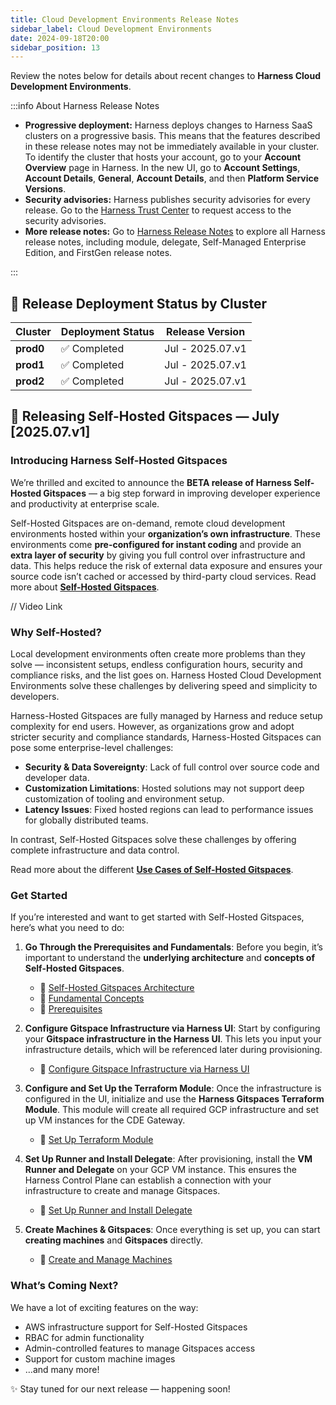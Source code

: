 ```yaml
---
title: Cloud Development Environments Release Notes
sidebar_label: Cloud Development Environments
date: 2024-09-18T20:00
sidebar_position: 13
---
```


<DocsButton icon = "fa-solid fa-square-rss" text="Subscribe via RSS" link="https://developer.harness.io/release-notes/cloud-developer-environment/rss.xml" />

Review the notes below for details about recent changes to **Harness Cloud Development Environments**.


:::info About Harness Release Notes

- **Progressive deployment:** Harness deploys changes to Harness SaaS clusters on a progressive basis. This means that the features described in these release notes may not be immediately available in your cluster. To identify the cluster that hosts your account, go to your **Account Overview** page in Harness. In the new UI, go to **Account Settings**, **Account Details**, **General**, **Account Details**, and then **Platform Service Versions**.
- **Security advisories:** Harness publishes security advisories for every release. Go to the [Harness Trust Center](https://trust.harness.io/?itemUid=c41ff7d5-98e7-4d79-9594-fd8ef93a2838&source=documents_card) to request access to the security advisories.
- **More release notes:** Go to [Harness Release Notes](/release-notes) to explore all Harness release notes, including module, delegate, Self-Managed Enterprise Edition, and FirstGen release notes.

:::

## 📌 Release Deployment Status by Cluster

| **Cluster** | **Deployment Status** | **Release Version** |
| ----------- | --------------------- | ------------------- |
| **prod0**   | ✅ Completed          | Jul - 2025.07.v1    |
| **prod1**   | ✅ Completed          | Jul - 2025.07.v1    |
| **prod2**   | ✅ Completed          | Jul - 2025.07.v1    |

## 🚀 Releasing Self-Hosted Gitspaces — July \[2025.07.v1]

### Introducing Harness Self-Hosted Gitspaces

We’re thrilled and excited to announce the **BETA release of Harness Self-Hosted Gitspaces** — a big step forward in improving developer experience and productivity at enterprise scale.

Self-Hosted Gitspaces are on-demand, remote cloud development environments hosted within your **organization’s own infrastructure**. These environments come **pre-configured for instant coding** and provide an **extra layer of security** by giving you full control over infrastructure and data. This helps reduce the risk of external data exposure and ensures your source code isn’t cached or accessed by third-party cloud services.
Read more about **[Self-Hosted Gitspaces](/docs/cloud-development-environments/introduction/self-hosted.md)**.

// Video Link

### Why Self-Hosted?

Local development environments often create more problems than they solve — inconsistent setups, endless configuration hours, security and compliance risks, and the list goes on.
Harness Hosted Cloud Development Environments solve these challenges by delivering speed and simplicity to developers.

Harness-Hosted Gitspaces are fully managed by Harness and reduce setup complexity for end users.
However, as organizations grow and adopt stricter security and compliance standards, Harness-Hosted Gitspaces can pose some enterprise-level challenges:

* **Security & Data Sovereignty**: Lack of full control over source code and developer data.
* **Customization Limitations**: Hosted solutions may not support deep customization of tooling and environment setup.
* **Latency Issues**: Fixed hosted regions can lead to performance issues for globally distributed teams.

In contrast, Self-Hosted Gitspaces solve these challenges by offering complete infrastructure and data control. 

Read more about the different **[Use Cases of Self-Hosted Gitspaces](/docs/cloud-development-environments/introduction/self-hosted.md#self-hosted-vs-harness-hosted-gitspaces)**.

### Get Started

If you’re interested and want to get started with Self-Hosted Gitspaces, here’s what you need to do:

1. **Go Through the Prerequisites and Fundamentals**: Before you begin, it’s important to understand the **underlying architecture** and **concepts of Self-Hosted Gitspaces**.

   * 🔗 [Self-Hosted Gitspaces Architecture](/docs/cloud-development-environments/deep-dive-into-gitspaces/self-hosted-architecture.md)
   * 🔗 [Fundamental Concepts](/docs/cloud-development-environments/self-hosted-gitspaces/fundamentals.md)
   * 🔗 [Prerequisites](/docs/cloud-development-environments/self-hosted-gitspaces/fundamentals.md#prerequisites)

2. **Configure Gitspace Infrastructure via Harness UI**: Start by configuring your **Gitspace infrastructure in the Harness UI**. This lets you input your infrastructure details, which will be referenced later during provisioning.

   * 🔗 [Configure Gitspace Infrastructure via Harness UI](/docs/cloud-development-environments/self-hosted-gitspaces/steps/gitspace-infra-ui.md)

3. **Configure and Set Up the Terraform Module**: Once the infrastructure is configured in the UI, initialize and use the **Harness Gitspaces Terraform Module**. This module will create all required GCP infrastructure and set up VM instances for the CDE Gateway.

   * 🔗 [Set Up Terraform Module](/docs/cloud-development-environments/self-hosted-gitspaces/steps/gitspace-infra-terraform.md)

4. **Set Up Runner and Install Delegate**: After provisioning, install the **VM Runner and Delegate** on your GCP VM instance. This ensures the Harness Control Plane can establish a connection with your infrastructure to create and manage Gitspaces.

   * 🔗 [Set Up Runner and Install Delegate](/docs/cloud-development-environments/self-hosted-gitspaces/steps/runner-delegate.md)

5. **Create Machines & Gitspaces**: Once everything is set up, you can start **creating machines** and **Gitspaces** directly.

   * 🔗 [Create and Manage Machines](/docs/cloud-development-environments/self-hosted-gitspaces/steps/manage-self-hosted.md)

### What’s Coming Next?

We have a lot of exciting features on the way:

* AWS infrastructure support for Self-Hosted Gitspaces
* RBAC for admin functionality
* Admin-controlled features to manage Gitspaces access
* Support for custom machine images
* …and many more!

✨ Stay tuned for our next release — happening soon!

